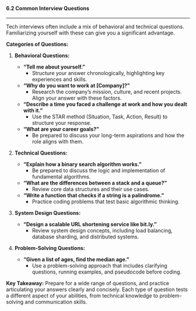 #### 6.2 Common Interview Questions

---

Tech interviews often include a mix of behavioral and technical questions. Familiarizing yourself with these can give you a significant advantage.

**Categories of Questions:**

1. **Behavioral Questions:**
   - **“Tell me about yourself.”**
     - Structure your answer chronologically, highlighting key experiences and skills.
   - **“Why do you want to work at [Company]?”**
     - Research the company’s mission, culture, and recent projects. Align your answer with these factors.
   - **“Describe a time you faced a challenge at work and how you dealt with it.”**
     - Use the STAR method (Situation, Task, Action, Result) to structure your response.
   - **“What are your career goals?”**
     - Be prepared to discuss your long-term aspirations and how the role aligns with them.

2. **Technical Questions:**
   - **“Explain how a binary search algorithm works.”**
     - Be prepared to discuss the logic and implementation of fundamental algorithms.
   - **“What are the differences between a stack and a queue?”**
     - Review core data structures and their use cases.
   - **“Write a function that checks if a string is a palindrome.”**
     - Practice coding problems that test basic algorithmic thinking.

3. **System Design Questions:**
   - **“Design a scalable URL shortening service like bit.ly.”**
     - Review system design concepts, including load balancing, database sharding, and distributed systems.

4. **Problem-Solving Questions:**
   - **“Given a list of ages, find the median age.”**
     - Use a problem-solving approach that includes clarifying questions, running examples, and pseudocode before coding.

**Key Takeaway:**
Prepare for a wide range of questions, and practice articulating your answers clearly and concisely. Each type of question tests a different aspect of your abilities, from technical knowledge to problem-solving and communication skills.
